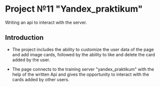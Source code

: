 # Project №11 "Yandex_praktikum"
Writing an api to interact with the server.

## Introduction
* The project includes the ability to customize the user data of the page and add image cards, followed by the ability to like and delete the card added by the user.

* The page connects to the training server "yandex_praktikum" with the help of the written Api and gives the opportunity to interact with the cards added by other users.
